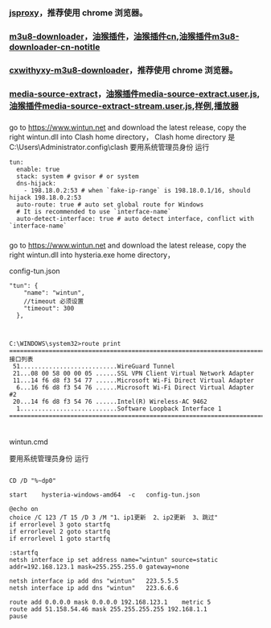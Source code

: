  ### [jsproxy](https://gxggsrmyy.github.io/jsproxy/)，推荐使用 chrome 浏览器。

 ### [m3u8-downloader](https://gxggsrmyy.github.io/m3u8-downloader/)，[油猴插件](https://gxggsrmyy.github.io/m3u8-downloader/m3u8-downloader.user.js)，[油猴插件cn](https://gxggsrmyy.github.io/m3u8-downloader/m3u8-downloader-cn.user.js),[油猴插件m3u8-downloader-cn-notitle](https://gxggsrmyy.github.io/m3u8-downloader/m3u8-downloader-cn-notitle.user.js)

 ### [cxwithyxy-m3u8-downloader](https://gxggsrmyy.github.io/cxwithyxy-m3u8-downloader/)，推荐使用 chrome 浏览器。

  ### [media-source-extract](https://gxggsrmyy.github.io/media-source-extract)，[油猴插件media-source-extract.user.js](https://gxggsrmyy.github.io/media-source-extract/media-source-extract.user.js), [油猴插件media-source-extract-stream.user.js](https://gxggsrmyy.github.io/media-source-extract/media-source-extract-stream.user.js),[样例](https://gxggsrmyy.github.io/media-source-extract/example/),[播放器](https://gxggsrmyy.github.io/media-source-extract/player/player-offline.html)

  
 ### 
go to https://www.wintun.net and download the latest release, copy the right wintun.dll into Clash home directory，
Clash home directory 是  C:\Users\Administrator\.config\clash
要用系统管理员身份 运行

```
tun:
  enable: true
  stack: system # gvisor # or system
  dns-hijack:
    - 198.18.0.2:53 # when `fake-ip-range` is 198.18.0.1/16, should hijack 198.18.0.2:53
  auto-route: true # auto set global route for Windows
  # It is recommended to use `interface-name`
  auto-detect-interface: true # auto detect interface, conflict with `interface-name`
```

### 
go to https://www.wintun.net and download the latest release, copy the right wintun.dll into hysteria.exe home directory，

config-tun.json

```
"tun": {
    "name": "wintun",    
    //timeout 必须设置
    "timeout": 300
  },



C:\WINDOWS\system32>route print
===========================================================================
接口列表
 51...........................WireGuard Tunnel
 21...08 00 58 00 00 05 ......SSL VPN Client Virtual Network Adapter
 11...14 f6 d8 f3 54 77 ......Microsoft Wi-Fi Direct Virtual Adapter
  6...16 f6 d8 f3 54 76 ......Microsoft Wi-Fi Direct Virtual Adapter #2
 20...14 f6 d8 f3 54 76 ......Intel(R) Wireless-AC 9462
  1...........................Software Loopback Interface 1
===========================================================================


```

### 
wintun.cmd

要用系统管理员身份 运行

```

CD /D "%~dp0"

start    hysteria-windows-amd64  -c   config-tun.json

@echo on
choice /C 123 /T 15 /D 3 /M "1、ip1更新  2、ip2更新  3、跳过"
if errorlevel 3 goto startfq
if errorlevel 2 goto startfq
if errorlevel 1 goto startfq

:startfq
netsh interface ip set address name="wintun" source=static addr=192.168.123.1 mask=255.255.255.0 gateway=none

netsh interface ip add dns "wintun"   223.5.5.5   
netsh interface ip add dns "wintun"   223.6.6.6 

route add 0.0.0.0 mask 0.0.0.0 192.168.123.1    metric 5  
route add 51.158.54.46 mask 255.255.255.255 192.168.1.1  
pause 
```